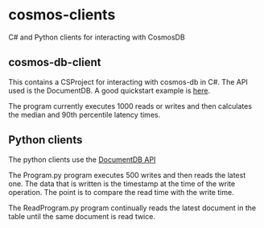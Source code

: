 # cosmos-clients
C# and Python clients for interacting with CosmosDB

## cosmos-db-client

This contains a CSProject for interacting with cosmos-db in C#. The API used is the DocumentDB. A good quickstart example is [here](onsole.cloud.google.com/compute/instances?project=patient-net). 

The program currently executes 1000 reads or writes and then calculates the median and 90th percentile latency times.

## Python clients

The python clients use the [DocumentDB API](https://docs.microsoft.com/en-us/azure/cosmos-db/documentdb-sdk-python)

The Program.py program executes 500 writes and then reads the latest one. The data that is written is the timestamp at the time of the write operation. The point is to compare the read time with the write time.

The ReadProgram.py program continually reads the latest document in the table until the same document is read twice.
